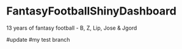 # FantasyFootballShinyDashboard
13 years of fantasy football - B, Z, Lip, Jose & Jgord

#update
#my test branch